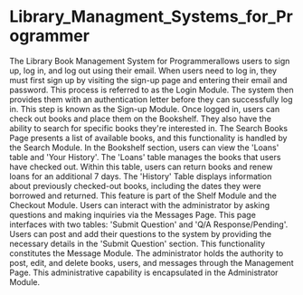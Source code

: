 # Library_Managment_Systems_for_Programmer
The Library Book Management System for Programmerallows users to sign up, log in, and log out using their email. When users need to log in, they must first sign up by visiting the sign-up page and entering their email and password. This process is referred to as the Login Module. The system then provides them with an authentication letter before they can successfully log in. This step is known as the Sign-up Module. Once logged in, users can check out books and place them on the Bookshelf. They also have the ability to search for specific books they're interested in. The Search Books Page presents a list of available books, and this functionality is handled by the Search Module. In the Bookshelf section, users can view the 'Loans' table and 'Your History'. The 'Loans' table manages the books that users have checked out. Within this table, users can return books and renew loans for an additional 7 days. The 'History' Table displays information about previously checked-out books, including the dates they were borrowed and returned. This feature is part of the Shelf Module and the Checkout Module. Users can interact with the administrator by asking questions and making inquiries via the Messages Page. This page interfaces with two tables: 'Submit Question' and 'Q/A Response/Pending'. Users can post and add their questions to the system by providing the necessary details in the 'Submit Question' section. This functionality constitutes the Message Module. The administrator holds the authority to post, edit, and delete books, users, and messages through the Management Page. This administrative capability is encapsulated in the Administrator  Module.

